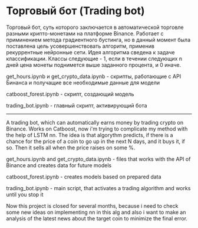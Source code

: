 # Торговый бот (Trading bot)

Торговый бот, суть которого заключается в автоматической торговле разными крипто-монетами на платформе Binance. Работает с приминением метода градиентного бустинга, но в данный момент была поставлена цель усовершенствовать алгоритм, применив рекуррентные нейронные сети.
Идея алгоритма сведена к задаче классификации. Классы следующие - 1, если в течении следующих n дней цена монеты поднимется выше заданного процента, и 0 иначе.

get_hours.ipynb и get_crypto_data.ipynb - скрипты, работающие с API Бинанса и получащие все необходимые данные для модели

catboost_forest.ipynb - скрипт, создающий модель

trading_bot.ipynb - главный скрипт, активирующий бота

_____________________________________________________________________________________________

A trading bot, which can automatically earns money by trading crypto on Binance. Works on Catboost, now i'm trying to complicate my method with the help of LSTM nn. 
The idea is that algorythm predicts, if there is a chance for the price of a coin to go up in the next N days, and it buys it, if so. Then it sells all when the price raises on some %.

get_hours.ipynb and get_crypto_data.ipynb - files that works with the API of Binance and creates data for future models

catboost_forest.ipynb - creates models based on prepared data

trading_bot.ipynb - main script, that activates a trading algorithm and works until you stop it

Now this project is closed for several months, because i need to check some new ideas on implementing nn in this alg and also i want to make an analysis of the latest news about the target coin to minimize the final error.
